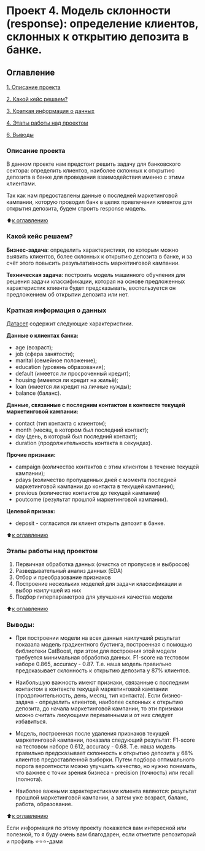 # Проект 4. Модель склонности (response): определение клиентов, склонных к открытию депозита в банке.

## Оглавление  
[1. Описание проекта](.README.md#Описание-проекта)

[2. Какой кейс решаем?](.README.md#Какой-кейс-решаем)

[3. Краткая информация о данных](.README.md#Краткая-информация-о-данных) 

[4. Этапы работы над проектом](.README.md#Этапы-работы-над-проектом)   

[6. Выводы](.README.md#Выводы) 

### Описание проекта    
В данном проекте нам предстоит решить задачу для банковского сектора: определить клиентов, наиболее склонных к открытию депозита в банке для проведения взаимодействия именно с этими клиентами. 

Так как нам предоставлены данные о последней маркетинговой кампании, которую проводил банк в целях привлечения клиентов для открытия депозита, будем строить response модель.

:arrow_up:[к оглавлению](_)

### Какой кейс решаем? 
**Бизнес-задача**: определить характеристики, по которым можно выявить клиентов, более склонных к открытию депозита в банке, и за счёт этого повысить результативность маркетинговой кампании.

**Техническая задача**: построить модель машинного обучпения для решения задачи классификации, которая на основе предложенных характеристик клиента будет предсказывать, воспользуется он предложением об открытии депозита или нет.

### Краткая информация о данных
[Датасет](https://lms-cdn.skillfactory.ru/assets/courseware/v1/dab91dc74eb3cb684755123d224d262b/asset-v1:SkillFactory+DSPR-2.0+14JULY2021+type@asset+block/bank_fin.zip) содержит следующие характеристики.

**Данные о клиентах банка:**

- age (возраст);
- job (сфера занятости);
- marital (семейное положение);
- education (уровень образования);
- default (имеется ли просроченный кредит);
- housing (имеется ли кредит на жильё);
- loan (имеется ли кредит на личные нужды);
- balance (баланс).

**Данные, связанные с последним контактом в контексте текущей маркетинговой кампании:**

- contact (тип контакта с клиентом);
- month (месяц, в котором был последний контакт);
- day (день, в который был последний контакт);
- duration (продолжительность контакта в секундах).

**Прочие признаки:**

- campaign (количество контактов с этим клиентом в течение текущей кампании);
- pdays (количество пропущенных дней с момента последней маркетинговой кампании до контакта в текущей кампании);
- previous (количество контактов до текущей кампании)
- poutcome (результат прошлой маркетинговой кампании).

**Целевой признак:**
- deposit - согласится ли клиент открыть депозит в банке.
  
:arrow_up:[к оглавлению](.README.md#Оглавление)


### Этапы работы над проектом  
1. Первичная обработка данных (очистка от пропусков и выбросов)
2. Разведывательный анализ данных (EDA)
3. Отбор и преобразование признаков
4. Построение нескольких моделей для задачи классификации и выбор наилучшей из них
5. Подбор гиперпараметров для улучшения качества модели

:arrow_up:[к оглавлению](.README.md#Оглавление)



### Выводы:  
- При построении модели на всех данных наилучший результат показала модель градиентного бустинга, построенная с помощью библиотеки CatBoost, при этом для построения этой модели требуется минимальная обработка данных. F1-score на тестовом наборе 0.865, accuracy - 0.87. Т.е. наша модель правильно предсказывает склонность к открытию депозита у 87% клиентов. 

- Наибольшую важность имеют признаки, связанные с последним контактом в контексте текущей маркетинговой кампании (продолжительность, день, месяц, тип контакта). Если бизнес-задача - определить клиентов, наиболее склонных к открытию депозита, до начала маркетинговой кампании, то эти признаки можно считать ликующими переменными и от них следует избавиться.

- Модель, построенная после удаления признаков текущей маркетинговой кампании, показала следующий результат: F1-score на тестовом наборе 0.612, accuracy - 0.68. Т.е. наша модель правильно предсказывает склонность к открытию депозита у 68% клиентов предоставленной выборки. Путем подбора оптимального порога вероятности можно улучшить качество, но нужно понимать, что важнее с точки зрения бизнеса - precision (точность) или recall (полнота).

- Наиболее важными характеристиками клиента являются: результат прошлой маркетинговой кампании, а затем уже возраст, баланс, работа, образование.

:arrow_up:[к оглавлению](.README.md#Оглавление)


Если информация по этому проекту покажется вам интересной или полезной, то я буду очень вам благодарен, если отметите репозиторий и профиль ⭐️⭐️⭐️-дами
